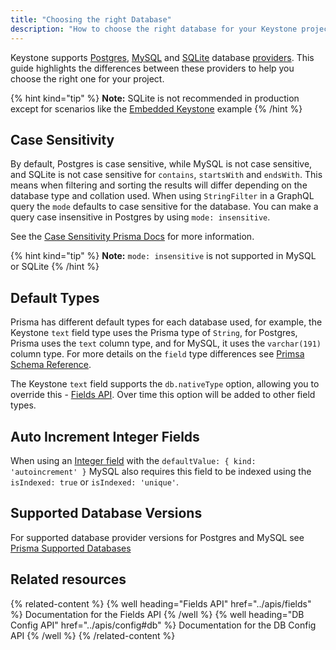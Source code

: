 ```yaml
---
title: "Choosing the right Database"
description: "How to choose the right database for your Keystone project"
---
```


Keystone supports [Postgres](https://www.postgresql.org), [MySQL](https://www.mysql.com) and [SQLite](https://www.sqlite.org/index.html) database [providers](../apis.config#db). This guide highlights the differences between these providers to help you choose the right one for your project.

{% hint kind="tip" %}
**Note:** SQLite is not recommended in production except for scenarios like the [Embedded Keystone](../walkthroughs/embedded-mode-with-sqlite-nextjs) example
{% /hint %}

## Case Sensitivity

By default, Postgres is case sensitive, while MySQL is not case sensitive, and SQLite is not case sensitive for `contains`, `startsWith` and `endsWith`. This means when filtering and sorting the results will differ depending on the database type and collation used.
When using `StringFilter` in a GraphQL query the `mode` defaults to case sensitive for the database. You can make a query case insensitive in Postgres by using `mode: insensitive`.

See the [Case Sensitivity Prisma Docs](https://www.prisma.io/docs/concepts/components/prisma-client/case-sensitivity) for more information.

{% hint kind="tip" %}
**Note:** `mode: insensitive` is not supported in MySQL or SQLite
{% /hint %}

## Default Types

Prisma has different default types for each database used, for example, the Keystone `text` field type uses the Prisma type of `String`,
for Postgres, Prisma uses the `text` column type, and for MySQL, it uses the `varchar(191)` column type. For more details on the `field` type differences
see [Primsa Schema Reference](https://www.prisma.io/docs/reference/api-reference/prisma-schema-reference#model-field-scalar-types).

The Keystone `text` field supports the `db.nativeType` option, allowing you to override this - [Fields API](../apis/fields). Over time this option will be added to other field types.

## Auto Increment Integer Fields

When using an [Integer field](../apis/fields#integer) with the `defaultValue: { kind: 'autoincrement' }` MySQL also requires this field to be indexed using the `isIndexed: true` or `isIndexed: 'unique'`.

## Supported Database Versions

For supported database provider versions for Postgres and MySQL see [Prisma Supported Databases](https://www.prisma.io/docs/reference/database-reference/supported-databases)

## Related resources

{% related-content %}
{% well
heading="Fields API"
href="../apis/fields" %}
Documentation for the Fields API
{% /well %}
{% well
heading="DB Config API"
href="../apis/config#db" %}
Documentation for the DB Config API
{% /well %}
{% /related-content %}
